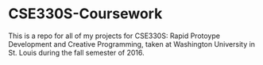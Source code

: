 # CSE330S-Coursework
This is a repo for all of my projects for CSE330S:  Rapid Protoype Development and Creative Programming, taken at Washington University in St. Louis during the fall semester of 2016.  
